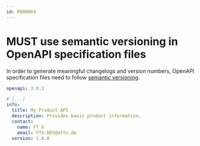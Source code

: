 ```yaml
---
id: R000064
---
```


# MUST use semantic versioning in OpenAPI specification files

In order to generate meaningful changelogs and version numbers, OpenAPI specification files need to follow [semantic versioning](https://semver.org).

```yaml
openapi: 3.0.3

# [...]
info:
  title: My Product API
  description: Provides basic product information.
  contact:
    name: FT X
    email: FTX-DEV@otto.de
  version: 1.0.0
```
